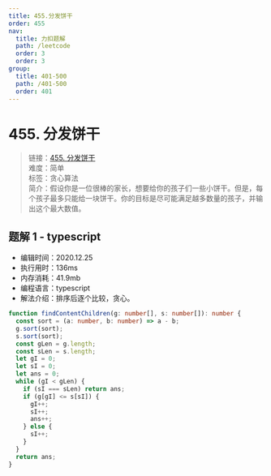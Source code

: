 ```yaml
---
title: 455.分发饼干
order: 455
nav:
  title: 力扣题解
  path: /leetcode
  order: 3
  order: 3
group:
  title: 401-500
  path: /401-500
  order: 401
---
```


# 455. 分发饼干

> 链接：[455. 分发饼干](https://leetcode-cn.com/problems/assign-cookies/)  
> 难度：简单  
> 标签：贪心算法  
> 简介：假设你是一位很棒的家长，想要给你的孩子们一些小饼干。但是，每个孩子最多只能给一块饼干。你的目标是尽可能满足越多数量的孩子，并输出这个最大数值。

## 题解 1 - typescript

- 编辑时间：2020.12.25
- 执行用时：136ms
- 内存消耗：41.9mb
- 编程语言：typescript
- 解法介绍：排序后逐个比较，贪心。

```typescript
function findContentChildren(g: number[], s: number[]): number {
  const sort = (a: number, b: number) => a - b;
  g.sort(sort);
  s.sort(sort);
  const gLen = g.length;
  const sLen = s.length;
  let gI = 0;
  let sI = 0;
  let ans = 0;
  while (gI < gLen) {
    if (sI === sLen) return ans;
    if (g[gI] <= s[sI]) {
      gI++;
      sI++;
      ans++;
    } else {
      sI++;
    }
  }
  return ans;
}
```
